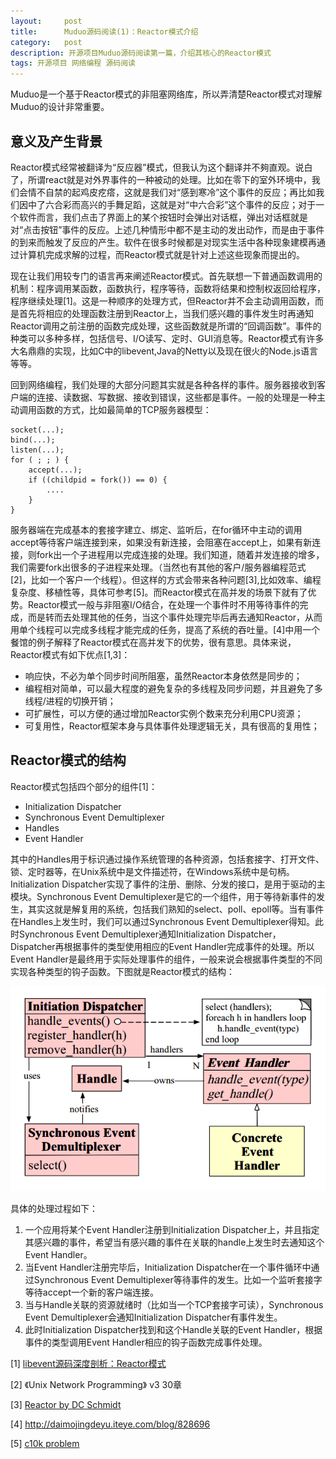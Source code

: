 ```yaml
---
layout:     post
title:      Muduo源码阅读(1)：Reactor模式介绍
category:   post
description: 开源项目Muduo源码阅读第一篇，介绍其核心的Reactor模式
tags: 开源项目 网络编程 源码阅读
---
```

Muduo是一个基于Reactor模式的非阻塞网络库，所以弄清楚Reactor模式对理解Muduo的设计非常重要。
## 意义及产生背景
Reactor模式经常被翻译为“反应器”模式，但我认为这个翻译并不夠直观。说白了，所谓react就是对外界事件的一种被动的处理。比如在零下的室外环境中，我们会情不自禁的起鸡皮疙瘩，这就是我们对“感到寒冷”这个事件的反应；再比如我们因中了六合彩而高兴的手舞足蹈，这就是对“中六合彩”这个事件的反应；对于一个软件而言，我们点击了界面上的某个按钮时会弹出对话框，弹出对话框就是对“点击按钮”事件的反应。上述几种情形中都不是主动的发出动作，而是由于事件的到来而触发了反应的产生。软件在很多时候都是对现实生活中各种现象建模再通过计算机完成求解的过程，而Reactor模式就是针对上述这些现象而提出的。

现在让我们用较专门的语言再来阐述Reactor模式。首先联想一下普通函数调用的机制：程序调用某函数，函数执行，程序等待，函数将结果和控制权返回给程序，程序继续处理[1]。这是一种顺序的处理方式，但Reactor并不会主动调用函数，而是首先将相应的处理函数注册到Reactor上，当我们感兴趣的事件发生时再通知Reactor调用之前注册的函数完成处理，这些函数就是所谓的“回调函数”。事件的种类可以多种多样，包括信号、I/O读写、定时、GUI消息等。Reactor模式有许多大名鼎鼎的实现，比如C中的libevent,Java的Netty以及现在很火的Node.js语言等等。

回到网络编程，我们处理的大部分问题其实就是各种各样的事件。服务器接收到客户端的连接、读数据、写数据、接收到错误，这些都是事件。一般的处理是一种主动调用函数的方式，比如最简单的TCP服务器模型：

	socket(...);
	bind(...);
	listen(...);
	for ( ; ; ) {
	    accept(...);
	    if ((childpid = fork()) == 0) {
	        ....
	    }
	}
服务器端在完成基本的套接字建立、绑定、监听后，在for循环中主动的调用accept等待客户端连接到来，如果没有新连接，会阻塞在accept上，如果有新连接，则fork出一个子进程用以完成连接的处理。我们知道，随着并发连接的增多，我们需要fork出很多的子进程来处理。（当然也有其他的客户/服务器编程范式[2]，比如一个客户一个线程）。但这样的方式会带来各种问题[3],比如效率、编程复杂度、移植性等，具体可参考[5]。而Reactor模式在高并发的场景下就有了优势。Reactor模式一般与非阻塞I/O结合，在处理一个事件时不用等待事件的完成，而是转而去处理其他的任务，当这个事件处理完毕后再去通知Reactor，从而用单个线程可以完成多线程才能完成的任务，提高了系统的吞吐量。[4]中用一个餐馆的例子解释了Reactor模式在高并发下的优势，很有意思。具体来说，Reactor模式有如下优点[1,3]：

* 响应快，不必为单个同步时间所阻塞，虽然Reactor本身依然是同步的；
* 编程相对简单，可以最大程度的避免复杂的多线程及同步问题，并且避免了多线程/进程的切换开销；
* 可扩展性，可以方便的通过增加Reactor实例个数来充分利用CPU资源；
* 可复用性，Reactor框架本身与具体事件处理逻辑无关，具有很高的复用性；

## Reactor模式的结构 
Reactor模式包括四个部分的组件[1]：

* Initialization Dispatcher
* Synchronous Event Demultiplexer
* Handles
* Event Handler

其中的Handles用于标识通过操作系统管理的各种资源，包括套接字、打开文件、锁、定时器等，在Unix系统中是文件描述符，在Windows系统中是句柄。Initialization Dispatcher实现了事件的注册、删除、分发的接口，是用于驱动的主模块。Synchronous Event Demultiplexer是它的一个组件，用于等待新事件的发生，其实这就是解复用的系统，包括我们熟知的select、poll、epoll等。当有事件在Handles上发生时，我们可以通过Synchronous Event Demultiplexer得知。此时Synchronous Event Demultiplexer通知Initialization Dispatcher，Dispatcher再根据事件的类型使用相应的Event Handler完成事件的处理。所以Event Handler是最终用于实际处理事件的组件，一般来说会根据事件类型的不同实现各种类型的钩子函数。下图就是Reactor模式的结构：

![Reactor](/images/2014-4-18-muduo-1/reactor.jpg)

具体的处理过程如下：

1. 一个应用将某个Event Handler注册到Initialization Dispatcher上，并且指定其感兴趣的事件，希望当有感兴趣的事件在关联的handle上发生时去通知这个Event Handler。
2. 当Event Handler注册完毕后，Initialization Dispatcher在一个事件循环中通过Synchronous Event Demultiplexer等待事件的发生。比如一个监听套接字等待accept一个新的客户端连接。
3. 当与Handle关联的资源就绪时（比如当一个TCP套接字可读），Synchronous Event Demultiplexer会通知Initialization Dispatcher有事件发生。
4. 此时Initialization Dispatcher找到和这个Handle关联的Event Handler，根据事件的类型调用Event Handler相应的钩子函数完成事件处理。

[1] [libevent源码深度剖析：Reactor模式](http://cpp.ezbty.org/content/science_doc/libevent%E6%BA%90%E7%A0%81%E6%B7%B1%E5%BA%A6%E5%89%96%E6%9E%90%EF%BC%9Areactor%E6%A8%A1%E5%BC%8F)

[2] 《Unix Network Programming》 v3 30章

[3] [Reactor by DC Schmidt](www.cs.wustl.edu/~schmidt/PDF/reactor-siemens.pdf‎)

[4] http://daimojingdeyu.iteye.com/blog/828696

[5] [c10k problem](http://www.kegel.com/c10k.html)
